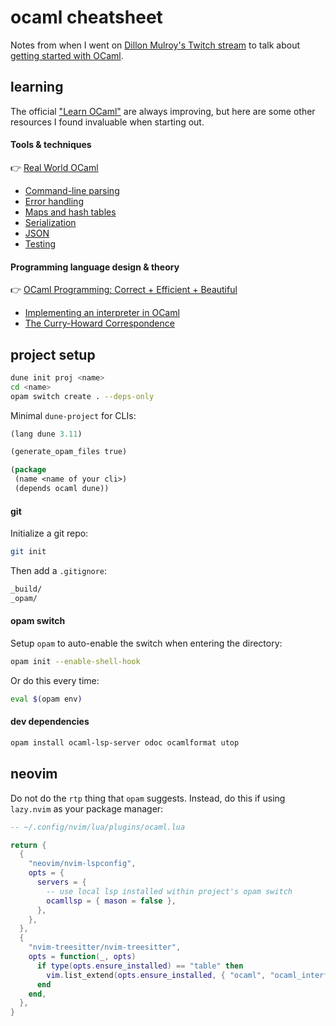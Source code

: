 # ocaml cheatsheet

Notes from when I went on [Dillon Mulroy's Twitch stream](https://www.twitch.tv/dmmulroy) to talk about [getting started with OCaml](https://www.youtube.com/watch?v=FtI5hxDcVKU).

## learning

The official ["Learn OCaml"](https://ocaml.org/docs) are always improving, but here are some other resources I found invaluable when starting out.

#### Tools & techniques

👉 [Real World OCaml](https://dev.realworldocaml.org/)

- [Command-line parsing](https://dev.realworldocaml.org/command-line-parsing.html)
- [Error handling](https://dev.realworldocaml.org/error-handling.html)
- [Maps and hash tables](https://dev.realworldocaml.org/maps-and-hashtables.html)
- [Serialization](https://dev.realworldocaml.org/data-serialization.html)
- [JSON](https://dev.realworldocaml.org/json.html)
- [Testing](https://dev.realworldocaml.org/testing.html)

#### Programming language design & theory

👉 [OCaml Programming: Correct + Efficient + Beautiful](https://cs3110.github.io/textbook/cover.html#)

- [Implementing an interpreter in OCaml](https://cs3110.github.io/textbook/chapters/interp/intro.html)
- [The Curry-Howard Correspondence](https://cs3110.github.io/textbook/chapters/adv/curry-howard.html)

## project setup

```sh
dune init proj <name>
cd <name>
opam switch create . --deps-only
```

Minimal `dune-project` for CLIs:

```lisp
(lang dune 3.11)

(generate_opam_files true)

(package
 (name <name of your cli>)
 (depends ocaml dune))
```

#### git

Initialize a git repo:

```sh
git init
```

Then add a `.gitignore`:

```txt
_build/
_opam/
```

#### opam switch

Setup `opam` to auto-enable the switch when entering the directory:

```sh
opam init --enable-shell-hook
```

Or do this every time:

```sh
eval $(opam env)
```

#### dev dependencies

```sh
opam install ocaml-lsp-server odoc ocamlformat utop
```

## neovim

Do not do the `rtp` thing that `opam` suggests.
Instead, do this if using `lazy.nvim` as your package manager:

```lua
-- ~/.config/nvim/lua/plugins/ocaml.lua

return {
  {
    "neovim/nvim-lspconfig",
    opts = {
      servers = {
        -- use local lsp installed within project's opam switch
        ocamllsp = { mason = false },
      },
    },
  },
  {
    "nvim-treesitter/nvim-treesitter",
    opts = function(_, opts)
      if type(opts.ensure_installed) == "table" then
        vim.list_extend(opts.ensure_installed, { "ocaml", "ocaml_interface" })
      end
    end,
  },
}
```

[dmmulroy]: https://www.twitch.tv/dmmulroy
[getting-started-with-ocaml]: https://www.youtube.com/watch?v=FtI5hxDcVKU
[learn-ocaml]: https://ocaml.org/docs

